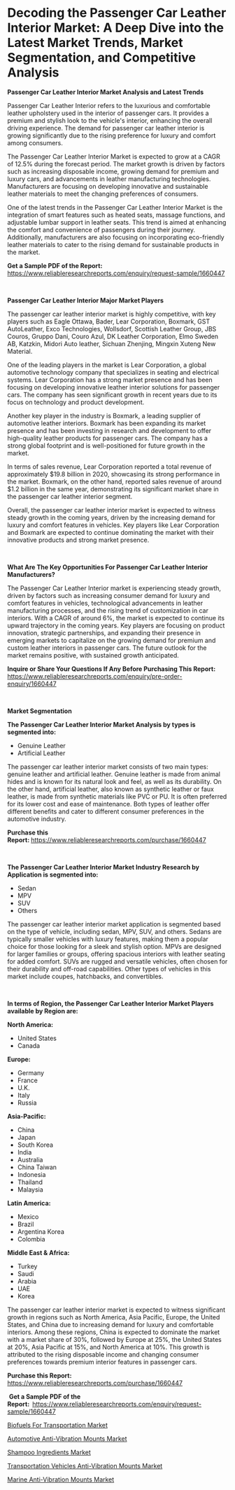 <p><h1>Decoding the Passenger Car Leather Interior Market: A Deep Dive into the Latest Market Trends, Market Segmentation, and Competitive Analysis</h1></p><p><strong>Passenger Car Leather Interior Market Analysis and Latest Trends</strong></p>
<p><p>Passenger Car Leather Interior refers to the luxurious and comfortable leather upholstery used in the interior of passenger cars. It provides a premium and stylish look to the vehicle's interior, enhancing the overall driving experience. The demand for passenger car leather interior is growing significantly due to the rising preference for luxury and comfort among consumers.</p><p>The Passenger Car Leather Interior Market is expected to grow at a CAGR of 12.5% during the forecast period. The market growth is driven by factors such as increasing disposable income, growing demand for premium and luxury cars, and advancements in leather manufacturing technologies. Manufacturers are focusing on developing innovative and sustainable leather materials to meet the changing preferences of consumers.</p><p>One of the latest trends in the Passenger Car Leather Interior Market is the integration of smart features such as heated seats, massage functions, and adjustable lumbar support in leather seats. This trend is aimed at enhancing the comfort and convenience of passengers during their journey. Additionally, manufacturers are also focusing on incorporating eco-friendly leather materials to cater to the rising demand for sustainable products in the market.</p></p>
<p><strong>Get a Sample PDF of the Report:&nbsp;</strong> <a href="https://www.reliableresearchreports.com/enquiry/request-sample/1660447">https://www.reliableresearchreports.com/enquiry/request-sample/1660447</a></p>
<p>&nbsp;</p>
<p><strong>Passenger Car Leather Interior Major Market Players</strong></p>
<p><p>The passenger car leather interior market is highly competitive, with key players such as Eagle Ottawa, Bader, Lear Corporation, Boxmark, GST AutoLeather, Exco Technologies, Wollsdorf, Scottish Leather Group, JBS Couros, Gruppo Dani, Couro Azul, DK Leather Corporation, Elmo Sweden AB, Katzkin, Midori Auto leather, Sichuan Zhenjing, Mingxin Xuteng New Material. </p><p>One of the leading players in the market is Lear Corporation, a global automotive technology company that specializes in seating and electrical systems. Lear Corporation has a strong market presence and has been focusing on developing innovative leather interior solutions for passenger cars. The company has seen significant growth in recent years due to its focus on technology and product development.</p><p>Another key player in the industry is Boxmark, a leading supplier of automotive leather interiors. Boxmark has been expanding its market presence and has been investing in research and development to offer high-quality leather products for passenger cars. The company has a strong global footprint and is well-positioned for future growth in the market.</p><p>In terms of sales revenue, Lear Corporation reported a total revenue of approximately $19.8 billion in 2020, showcasing its strong performance in the market. Boxmark, on the other hand, reported sales revenue of around $1.2 billion in the same year, demonstrating its significant market share in the passenger car leather interior segment.</p><p>Overall, the passenger car leather interior market is expected to witness steady growth in the coming years, driven by the increasing demand for luxury and comfort features in vehicles. Key players like Lear Corporation and Boxmark are expected to continue dominating the market with their innovative products and strong market presence.</p></p>
<p>&nbsp;</p>
<p><strong>What Are The Key Opportunities For Passenger Car Leather Interior Manufacturers?</strong></p>
<p><p>The Passenger Car Leather Interior market is experiencing steady growth, driven by factors such as increasing consumer demand for luxury and comfort features in vehicles, technological advancements in leather manufacturing processes, and the rising trend of customization in car interiors. With a CAGR of around 6%, the market is expected to continue its upward trajectory in the coming years. Key players are focusing on product innovation, strategic partnerships, and expanding their presence in emerging markets to capitalize on the growing demand for premium and custom leather interiors in passenger cars. The future outlook for the market remains positive, with sustained growth anticipated.</p></p>
<p><strong>Inquire or Share Your Questions If Any Before Purchasing This Report:</strong> <a href="https://www.reliableresearchreports.com/enquiry/pre-order-enquiry/1660447">https://www.reliableresearchreports.com/enquiry/pre-order-enquiry/1660447</a></p>
<p>&nbsp;</p>
<p><strong>Market Segmentation</strong></p>
<p><strong>The Passenger Car Leather Interior Market Analysis by types is segmented into:</strong></p>
<p><ul><li>Genuine Leather</li><li>Artificial Leather</li></ul></p>
<p><p>The passenger car leather interior market consists of two main types: genuine leather and artificial leather. Genuine leather is made from animal hides and is known for its natural look and feel, as well as its durability. On the other hand, artificial leather, also known as synthetic leather or faux leather, is made from synthetic materials like PVC or PU. It is often preferred for its lower cost and ease of maintenance. Both types of leather offer different benefits and cater to different consumer preferences in the automotive industry.</p></p>
<p><strong>Purchase this Report:&nbsp;</strong><a href="https://www.reliableresearchreports.com/purchase/1660447">https://www.reliableresearchreports.com/purchase/1660447</a></p>
<p>&nbsp;</p>
<p><strong>The Passenger Car Leather Interior Market Industry Research by Application is segmented into:</strong></p>
<p><ul><li>Sedan</li><li>MPV</li><li>SUV</li><li>Others</li></ul></p>
<p><p>The passenger car leather interior market application is segmented based on the type of vehicle, including sedan, MPV, SUV, and others. Sedans are typically smaller vehicles with luxury features, making them a popular choice for those looking for a sleek and stylish option. MPVs are designed for larger families or groups, offering spacious interiors with leather seating for added comfort. SUVs are rugged and versatile vehicles, often chosen for their durability and off-road capabilities. Other types of vehicles in this market include coupes, hatchbacks, and convertibles.</p></p>
<p>&nbsp;</p>
<p><strong>In terms of Region, the Passenger Car Leather Interior Market Players available by Region are:</strong></p>
<p>
    <p> <strong> North America: </strong>
        <ul>
            <li>United States</li>
            <li>Canada</li>
        </ul>
        </p> 
    <p> <strong> Europe: </strong>
        <ul>
            <li>Germany</li>
            <li>France</li>
            <li>U.K.</li>
            <li>Italy</li>
            <li>Russia</li>
        </ul>
        </p> 
    <p> <strong> Asia-Pacific: </strong>
        <ul>
            <li>China</li>
            <li>Japan</li>
            <li>South Korea</li>
            <li>India</li>
            <li>Australia</li>
            <li>China Taiwan</li>
            <li>Indonesia</li>
            <li>Thailand</li>
            <li>Malaysia</li>
        </ul>
        </p> 
    <p> <strong> Latin America: </strong>
        <ul>
            <li>Mexico</li>
            <li>Brazil</li>
            <li>Argentina Korea</li>
            <li>Colombia</li>
        </ul>
        </p> 
    <p> <strong> Middle East & Africa: </strong>
        <ul>
            <li>Turkey</li>
            <li>Saudi</li>
            <li>Arabia</li>
            <li>UAE</li>
            <li>Korea</li>
        </ul>
    </p>
    </p>
<p><p>The passenger car leather interior market is expected to witness significant growth in regions such as North America, Asia Pacific, Europe, the United States, and China due to increasing demand for luxury and comfortable interiors. Among these regions, China is expected to dominate the market with a market share of 30%, followed by Europe at 25%, the United States at 20%, Asia Pacific at 15%, and North America at 10%. This growth is attributed to the rising disposable income and changing consumer preferences towards premium interior features in passenger cars.</p></p>
<p><strong>Purchase this Report: </strong><a href="https://www.reliableresearchreports.com/purchase/1660447">https://www.reliableresearchreports.com/purchase/1660447</a></p>
<p>&nbsp;<strong>Get a Sample PDF of the Report:&nbsp;&nbsp;</strong><a href="https://www.reliableresearchreports.com/enquiry/request-sample/1660447">https://www.reliableresearchreports.com/enquiry/request-sample/1660447</a></p>
<p><strong></strong></p>
<p><p><a href="https://view.publitas.com/reportprime-1/biofuels-for-transportation-market-dynamics-2024-2031-also-about-its-market-trends-projections-and-opportunities/">Biofuels For Transportation Market</a></p><p><a href="https://silk-columnist-571.notion.site/Automotive-Anti-Vibration-Mounts-Market-Centers-on-Aspects-such-as-Market-Growth-Market-Share-Mark-090a5a4dbae24d5c82408300c360ae57">Automotive Anti-Vibration Mounts Market</a></p><p><a href="https://view.publitas.com/reportprime-1/global-shampoo-ingredients-market-size-and-market-trends-insights-and-projections-from-2024-to-2031/">Shampoo Ingredients Market</a></p><p><a href="https://cat-emmental-94b.notion.site/Transportation-Vehicles-Anti-Vibration-Mounts-Market-Size-Growth-and-Forecast-from-2024-2031-6ad92e305bb44850b075d8331c2fce9f">Transportation Vehicles Anti-Vibration Mounts Market</a></p><p><a href="https://silk-columnist-571.notion.site/Marine-Anti-Vibration-Mounts-Market-Size-Growth-and-Forecast-from-2024-2031-9121233cc5a94459b2cb4df0524bda67">Marine Anti-Vibration Mounts Market</a></p></p>